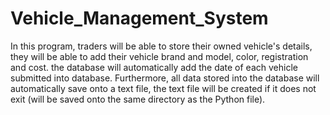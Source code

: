 # Vehicle_Management_System
In this program, traders will be able to store their owned vehicle's details, they will be able to add their vehicle brand and model, color, registration and cost. the database will automatically add the date of each vehicle submitted into database. Furthermore, all data stored into the database will automatically save onto a text file, the text file will be created if it does not exit (will be saved onto the same directory as the Python file).
